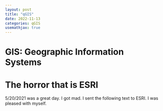 ```yaml
---
layout: post
title: "qGIS"
date: 2022-11-13
categories: qGIS
usemathjax: true
---
```


# GIS: Geographic Information Systems


# The horror that is ESRI
5/20/2021 was a great day. I got mad. I sent the following text to ESRI. I was pleased with myself. 


# 